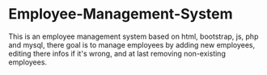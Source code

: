 # Employee-Management-System
This is an employee management system based on html, bootstrap, js, php and mysql, there goal is to manage employees by adding new employees, editing there infos if it's wrong, and at last removing non-existing employees.

